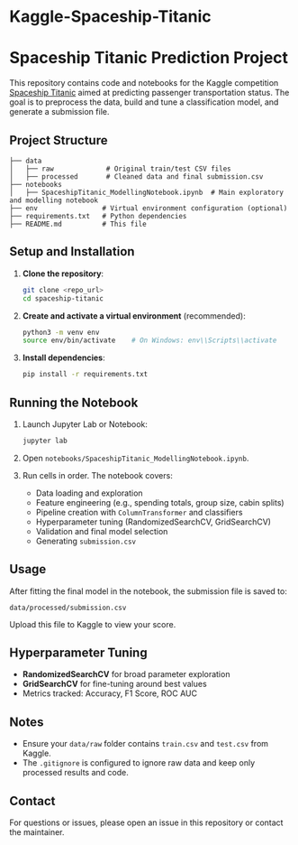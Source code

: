 ﻿# Kaggle-Spaceship-Titanic
# Spaceship Titanic Prediction Project

This repository contains code and notebooks for the Kaggle competition [Spaceship Titanic](https://www.kaggle.com/competitions/spaceship-titanic) aimed at predicting passenger transportation status. The goal is to preprocess the data, build and tune a classification model, and generate a submission file.

## Project Structure

```
├── data
│   ├── raw             # Original train/test CSV files
│   ├── processed       # Cleaned data and final submission.csv
├── notebooks
│   ├── SpaceshipTitanic_ModellingNotebook.ipynb  # Main exploratory and modelling notebook
├── env                # Virtual environment configuration (optional)
├── requirements.txt   # Python dependencies
├── README.md          # This file
```

## Setup and Installation

1. **Clone the repository**:

   ```bash
   git clone <repo_url>
   cd spaceship-titanic
   ```

2. **Create and activate a virtual environment** (recommended):

   ```bash
   python3 -m venv env
   source env/bin/activate    # On Windows: env\\Scripts\\activate
   ```

3. **Install dependencies**:

   ```bash
   pip install -r requirements.txt
   ```

## Running the Notebook

1. Launch Jupyter Lab or Notebook:

   ```bash
   jupyter lab
   ```

2. Open `notebooks/SpaceshipTitanic_ModellingNotebook.ipynb`.

3. Run cells in order. The notebook covers:

   * Data loading and exploration
   * Feature engineering (e.g., spending totals, group size, cabin splits)
   * Pipeline creation with `ColumnTransformer` and classifiers
   * Hyperparameter tuning (RandomizedSearchCV, GridSearchCV)
   * Validation and final model selection
   * Generating `submission.csv`

## Usage

After fitting the final model in the notebook, the submission file is saved to:

```
data/processed/submission.csv
```

Upload this file to Kaggle to view your score.

## Hyperparameter Tuning

* **RandomizedSearchCV** for broad parameter exploration
* **GridSearchCV** for fine-tuning around best values
* Metrics tracked: Accuracy, F1 Score, ROC AUC

## Notes

* Ensure your `data/raw` folder contains `train.csv` and `test.csv` from Kaggle.
* The `.gitignore` is configured to ignore raw data and keep only processed results and code.

## Contact

For questions or issues, please open an issue in this repository or contact the maintainer.
